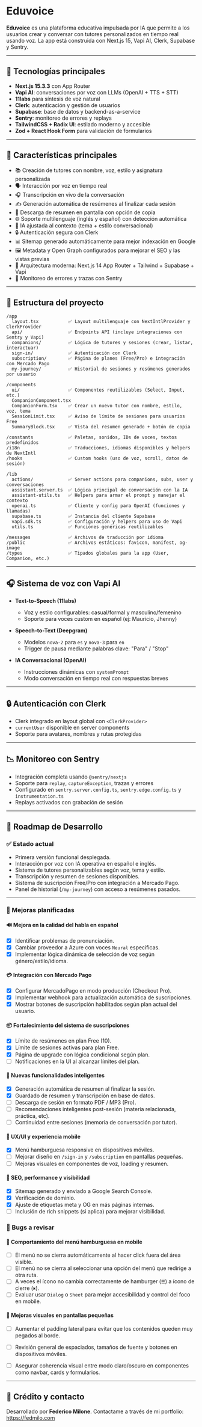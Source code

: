 # Eduvoice

**Eduvoice** es una plataforma educativa impulsada por IA que permite a los usuarios crear y conversar con tutores personalizados en tiempo real usando voz. La app está construida con Next.js 15, Vapi AI, Clerk, Supabase y Sentry.

---

## 🚀 Tecnologías principales

- **Next.js 15.3.3** con App Router
- **Vapi AI**: conversaciones por voz con LLMs (OpenAI + TTS + STT)
- **11labs** para síntesis de voz natural
- **Clerk**: autenticación y gestión de usuarios
- **Supabase**: base de datos y backend-as-a-service
- **Sentry**: monitoreo de errores y replays
- **TailwindCSS + Radix UI**: estilado moderno y accesible
- **Zod + React Hook Form** para validación de formularios

---

## 🚀 Características principales

- 📚 Creación de tutores con nombre, voz, estilo y asignatura personalizada
- 🗣️ Interacción por voz en tiempo real
- 🎧 Transcripción en vivo de la conversación
- ✍️ Generación automática de resúmenes al finalizar cada sesión
- 🧾 Descarga de resumen en pantalla con opción de copia
- 🌐 Soporte multilenguaje (inglés y español) con detección automática
- 🧠 IA ajustada al contexto (tema + estilo conversacional)
- 🔒 Autenticación segura con Clerk
- 📊 Sitemap generado automáticamente para mejor indexación en Google
- 🖼️ Metadata y Open Graph configurados para mejorar el SEO y las vistas previas
- 🧱 Arquitectura moderna: Next.js 14 App Router + Tailwind + Supabase + Vapi
- 🐞 Monitoreo de errores y trazas con Sentry

---

## 📁 Estructura del proyecto

```
/app
  layout.tsx           ✅ Layout multilenguaje con NextIntlProvider y ClerkProvider
  api/                 ✅ Endpoints API (incluye integraciones con Sentry y Vapi)
  companions/          ✅ Lógica de tutores y sesiones (crear, listar, interactuar)
  sign-in/             ✅ Autenticación con Clerk
  subscription/        ✅ Página de planes (Free/Pro) e integración con Mercado Pago
  my-journey/          ✅ Historial de sesiones y resúmenes generados por usuario

/components
  ui/                  ✅ Componentes reutilizables (Select, Input, etc.)
  CompanionComponent.tsx
  CompanionForm.tsx    ✅ Crear un nuevo tutor con nombre, estilo, voz, tema
  SessionLimit.tsx     ✅ Aviso de límite de sesiones para usuarios Free
  SummaryBlock.tsx     ✅ Vista del resumen generado + botón de copia

/constants             ✅ Paletas, sonidos, IDs de voces, textos predefinidos
/i18n                  ✅ Traducciones, idiomas disponibles y helpers de NextIntl
/hooks                 ✅ Custom hooks (uso de voz, scroll, datos de sesión)

/lib
  actions/             ✅ Server actions para companions, subs, user y conversaciones
  assistant.server.ts  ✅ Lógica principal de conversación con la IA
  assistant-utils.ts   ✅ Helpers para armar el prompt y manejar el contexto
  openai.ts            ✅ Cliente y config para OpenAI (funciones y llamadas)
  supabase.ts          ✅ Instancia del cliente Supabase
  vapi.sdk.ts          ✅ Configuración y helpers para uso de Vapi
  utils.ts             ✅ Funciones genéricas reutilizables

/messages              ✅ Archivos de traducción por idioma
/public                ✅ Archivos estáticos: favicon, manifest, og-image
/types                 ✅ Tipados globales para la app (User, Companion, etc.)

```

---

## 🎧 Sistema de voz con Vapi AI

- **Text-to-Speech (11labs)**

    - Voz y estilo configurables: casual/formal y masculino/femenino
    - Soporte para voces custom en español (ej: Mauricio, Jhenny)

- **Speech-to-Text (Deepgram)**

    - Modelos `nova-2` para `es` y `nova-3` para `en`
    - Trigger de pausa mediante palabras clave: "Para" / "Stop"

- **IA Conversacional (OpenAI)**

    - Instrucciones dinámicas con `systemPrompt`
    - Modo conversación en tiempo real con respuestas breves

---

## 🔒 Autenticación con Clerk

- Clerk integrado en layout global con `<ClerkProvider>`
- `currentUser` disponible en server components
- Soporte para avatares, nombres y rutas protegidas

---

## 📉 Monitoreo con Sentry

- Integración completa usando `@sentry/nextjs`
- Soporte para `replay`, `captureException`, trazas y errores
- Configurado en `sentry.server.config.ts`, `sentry.edge.config.ts` y `instrumentation.ts`
- Replays activados con grabación de sesión

---

## 🚀 Roadmap de Desarrollo

### ✅ Estado actual

- Primera versión funcional desplegada.
- Interacción por voz con IA operativa en español e inglés.
- Sistema de tutores personalizables según voz, tema y estilo.
- Transcripción y resumen de sesiones disponibles.
- Sistema de suscripción Free/Pro con integración a Mercado Pago.
- Panel de historial (`/my-journey`) con acceso a resúmenes pasados.

---

### 🔧 Mejoras planificadas

#### 🔊 Mejora en la calidad del habla en español

- [x] Identificar problemas de pronunciación.
- [x] Cambiar proveedor a Azure con voces `Neural` específicas.
- [x] Implementar lógica dinámica de selección de voz según género/estilo/idioma.

#### 💳 Integración con Mercado Pago

- [x] Configurar MercadoPago en modo producción (Checkout Pro).
- [x] Implementar webhook para actualización automática de suscripciones.
- [x] Mostrar botones de suscripción habilitados según plan actual del usuario.

#### 📦 Fortalecimiento del sistema de suscripciones

- [x] Límite de resúmenes en plan Free (10).
- [x] Límite de sesiones activas para plan Free.
- [x] Página de upgrade con lógica condicional según plan.
- [ ] Notificaciones en la UI al alcanzar límites del plan.

#### 🧠 Nuevas funcionalidades inteligentes

- [x] Generación automática de resumen al finalizar la sesión.
- [x] Guardado de resumen y transcripción en base de datos.
- [ ] Descarga de sesión en formato PDF / MP3 (Pro).
- [ ] Recomendaciones inteligentes post-sesión (materia relacionada, práctica, etc).
- [ ] Continuidad entre sesiones (memoria de conversación por tutor).

#### 📱 UX/UI y experiencia mobile

- [x] Menú hamburguesa responsive en dispositivos móviles.
- [ ] Mejorar diseño en `/sign-in` y `/subscription` en pantallas pequeñas.
- [ ] Mejoras visuales en componentes de voz, loading y resumen.

#### 🧪 SEO, performance y visibilidad

- [x] Sitemap generado y enviado a Google Search Console.
- [x] Verificación de dominio.
- [x] Ajuste de etiquetas meta y OG en más páginas internas.
- [ ] Inclusión de rich snippets (si aplica) para mejorar visibilidad.

### 🐞 Bugs a revisar

#### 📱 Comportamiento del menú hamburguesa en mobile

- [ ] El menú no se cierra automáticamente al hacer click fuera del área visible.
- [ ] El menú no se cierra al seleccionar una opción del menú que redirige a otra ruta.
- [ ] A veces el ícono no cambia correctamente de hamburger (`☰`) a ícono de cierre (`✖`).
- [ ] Evaluar usar `Dialog` o `Sheet` para mejor accesibilidad y control del foco en mobile.

#### 🎨 Mejoras visuales en pantallas pequeñas

- [ ] Aumentar el padding lateral para evitar que los contenidos queden muy pegados al borde.
- [ ] Revisión general de espaciados, tamaños de fuente y botones en dispositivos móviles.
- [ ] Asegurar coherencia visual entre modo claro/oscuro en componentes como navbar, cards y formularios.


---

## 🌟 Crédito y contacto

Desarrollado por **Federico Milone**. Contactame a través de mi portfolio: https://fedmilo.com
